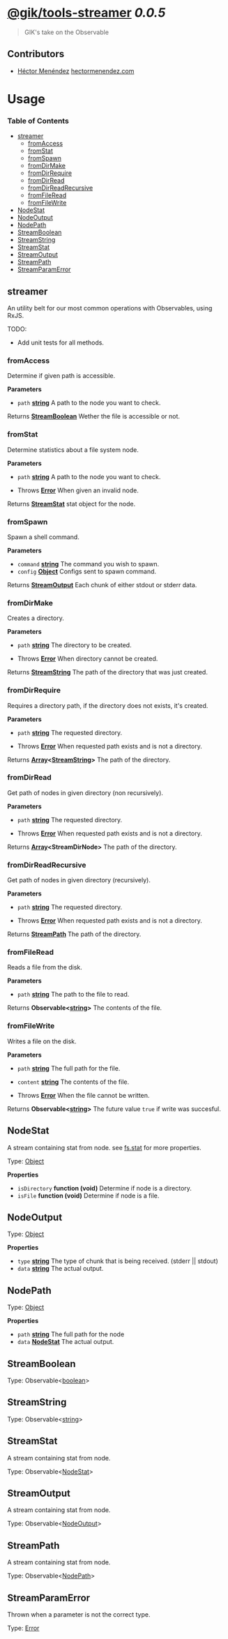 # [@gik/tools-streamer](https://github.com/gikmx/tools) *0.0.5*
> GIK's take on the Observable

## Contributors
* [Héctor Menéndez](mailto:hector@gik.mx) [hectormenendez.com](hectormenendez.com)

# Usage

<!-- Generated by documentation.js. Update this documentation by updating the source code. -->

### Table of Contents

-   [streamer](#streamer)
    -   [fromAccess](#fromaccess)
    -   [fromStat](#fromstat)
    -   [fromSpawn](#fromspawn)
    -   [fromDirMake](#fromdirmake)
    -   [fromDirRequire](#fromdirrequire)
    -   [fromDirRead](#fromdirread)
    -   [fromDirReadRecursive](#fromdirreadrecursive)
    -   [fromFileRead](#fromfileread)
    -   [fromFileWrite](#fromfilewrite)
-   [NodeStat](#nodestat)
-   [NodeOutput](#nodeoutput)
-   [NodePath](#nodepath)
-   [StreamBoolean](#streamboolean)
-   [StreamString](#streamstring)
-   [StreamStat](#streamstat)
-   [StreamOutput](#streamoutput)
-   [StreamPath](#streampath)
-   [StreamParamError](#streamparamerror)

## streamer

An utility belt for our most common operations with Observables, using RxJS.<br>

TODO:

-   Add unit tests for all methods.

### fromAccess

Determine if given path is accessible.

**Parameters**

-   `path` **[string](https://developer.mozilla.org/en-US/docs/Web/JavaScript/Reference/Global_Objects/String)** A path to the node you want to check.

Returns **[StreamBoolean](#streamboolean)** Wether the file is accessible or not.

### fromStat

Determine statistics about a file system node.

**Parameters**

-   `path` **[string](https://developer.mozilla.org/en-US/docs/Web/JavaScript/Reference/Global_Objects/String)** A path to the node you want to check.


-   Throws **[Error](https://developer.mozilla.org/en-US/docs/Web/JavaScript/Reference/Global_Objects/Error)** When given an invalid node.

Returns **[StreamStat](#streamstat)** stat object for the node.

### fromSpawn

Spawn a shell command.

**Parameters**

-   `command` **[string](https://developer.mozilla.org/en-US/docs/Web/JavaScript/Reference/Global_Objects/String)** The command you wish to spawn.
-   `config` **[Object](https://developer.mozilla.org/en-US/docs/Web/JavaScript/Reference/Global_Objects/Object)** Configs sent to spawn command.

Returns **[StreamOutput](#streamoutput)** Each chunk of either stdout or stderr data.

### fromDirMake

Creates a directory.

**Parameters**

-   `path` **[string](https://developer.mozilla.org/en-US/docs/Web/JavaScript/Reference/Global_Objects/String)** The directory to be created.


-   Throws **[Error](https://developer.mozilla.org/en-US/docs/Web/JavaScript/Reference/Global_Objects/Error)** When directory cannot be created.

Returns **[StreamString](#streamstring)** The path of the directory that was just created.

### fromDirRequire

Requires a directory path, if the directory does not exists, it's created.

**Parameters**

-   `path` **[string](https://developer.mozilla.org/en-US/docs/Web/JavaScript/Reference/Global_Objects/String)** The requested directory.


-   Throws **[Error](https://developer.mozilla.org/en-US/docs/Web/JavaScript/Reference/Global_Objects/Error)** When requested path exists and is not a directory.

Returns **[Array](https://developer.mozilla.org/en-US/docs/Web/JavaScript/Reference/Global_Objects/Array)&lt;[StreamString](#streamstring)>** The path of the directory.

### fromDirRead

Get path of nodes in given directory (non recursively).

**Parameters**

-   `path` **[string](https://developer.mozilla.org/en-US/docs/Web/JavaScript/Reference/Global_Objects/String)** The requested directory.


-   Throws **[Error](https://developer.mozilla.org/en-US/docs/Web/JavaScript/Reference/Global_Objects/Error)** When requested path exists and is not a directory.

Returns **[Array](https://developer.mozilla.org/en-US/docs/Web/JavaScript/Reference/Global_Objects/Array)&lt;StreamDirNode>** The path of the directory.

### fromDirReadRecursive

Get path of nodes in given directory (recursively).

**Parameters**

-   `path` **[string](https://developer.mozilla.org/en-US/docs/Web/JavaScript/Reference/Global_Objects/String)** The requested directory.


-   Throws **[Error](https://developer.mozilla.org/en-US/docs/Web/JavaScript/Reference/Global_Objects/Error)** When requested path exists and is not a directory.

Returns **[StreamPath](#streampath)** The path of the directory.

### fromFileRead

Reads a file from the disk.

**Parameters**

-   `path` **[string](https://developer.mozilla.org/en-US/docs/Web/JavaScript/Reference/Global_Objects/String)** The path to the file to read.

Returns **Observable&lt;[string](https://developer.mozilla.org/en-US/docs/Web/JavaScript/Reference/Global_Objects/String)>** The contents of the file.

### fromFileWrite

Writes a file on the disk.

**Parameters**

-   `path` **[string](https://developer.mozilla.org/en-US/docs/Web/JavaScript/Reference/Global_Objects/String)** The full path for the file.
-   `content` **[string](https://developer.mozilla.org/en-US/docs/Web/JavaScript/Reference/Global_Objects/String)** The contents of the file.


-   Throws **[Error](https://developer.mozilla.org/en-US/docs/Web/JavaScript/Reference/Global_Objects/Error)** When the file cannot be written.

Returns **Observable&lt;[string](https://developer.mozilla.org/en-US/docs/Web/JavaScript/Reference/Global_Objects/String)>** The future value `true` if write was succesful.

## NodeStat

A stream containing stat from node.
see [fs.stat](https://nodejs.org/api/fs.html#fs_class_fs_stats) for more properties.

Type: [Object](https://developer.mozilla.org/en-US/docs/Web/JavaScript/Reference/Global_Objects/Object)

**Properties**

-   `isDirectory` **function (void)** Determine if node is a directory.
-   `isFile` **function (void)** Determine if node is a file.

## NodeOutput

Type: [Object](https://developer.mozilla.org/en-US/docs/Web/JavaScript/Reference/Global_Objects/Object)

**Properties**

-   `type` **[string](https://developer.mozilla.org/en-US/docs/Web/JavaScript/Reference/Global_Objects/String)** The type of chunk that is being received. (stderr || stdout)
-   `data` **[string](https://developer.mozilla.org/en-US/docs/Web/JavaScript/Reference/Global_Objects/String)** The actual output.

## NodePath

Type: [Object](https://developer.mozilla.org/en-US/docs/Web/JavaScript/Reference/Global_Objects/Object)

**Properties**

-   `path` **[string](https://developer.mozilla.org/en-US/docs/Web/JavaScript/Reference/Global_Objects/String)** The full path for the node
-   `data` **[NodeStat](#nodestat)** The actual output.

## StreamBoolean

Type: Observable&lt;[boolean](https://developer.mozilla.org/en-US/docs/Web/JavaScript/Reference/Global_Objects/Boolean)>

## StreamString

Type: Observable&lt;[string](https://developer.mozilla.org/en-US/docs/Web/JavaScript/Reference/Global_Objects/String)>

## StreamStat

A stream containing stat from node.

Type: Observable&lt;[NodeStat](#nodestat)>

## StreamOutput

A stream containing stat from node.

Type: Observable&lt;[NodeOutput](#nodeoutput)>

## StreamPath

A stream containing stat from node.

Type: Observable&lt;[NodePath](#nodepath)>

## StreamParamError

Thrown when a parameter is not the correct type.

Type: [Error](https://developer.mozilla.org/en-US/docs/Web/JavaScript/Reference/Global_Objects/Error)
